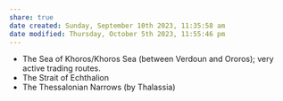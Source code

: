```yaml
---
share: true
date created: Sunday, September 10th 2023, 11:35:58 am
date modified: Thursday, October 5th 2023, 11:55:46 pm
---
```

- The Sea of Khoros/Khoros Sea (between Verdoun and Ororos); very active trading routes. 
- The Strait of Echthalion
- The Thessalonian Narrows (by Thalassia)